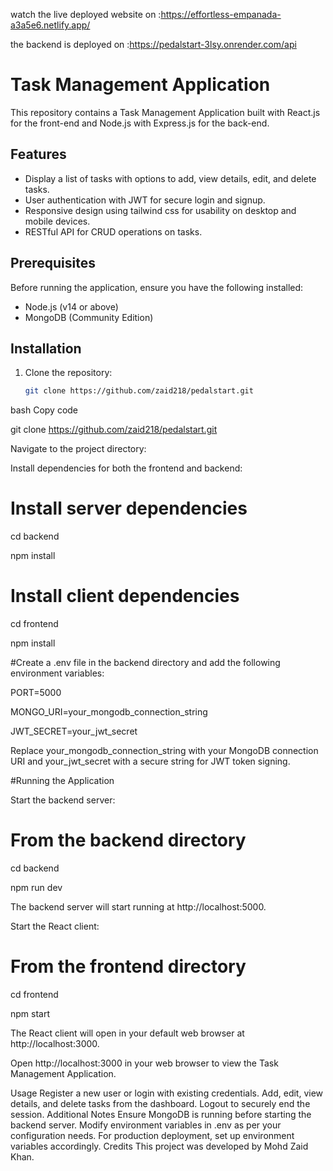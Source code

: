 watch the live deployed website on :https://effortless-empanada-a3a5e6.netlify.app/

the backend is deployed on :https://pedalstart-3lsy.onrender.com/api

# Task Management Application

This repository contains a Task Management Application built with React.js for the front-end and Node.js with Express.js for the back-end.

## Features

- Display a list of tasks with options to add, view details, edit, and delete tasks.
- User authentication with JWT for secure login and signup.
- Responsive design using tailwind css for usability on desktop and mobile devices.
- RESTful API for CRUD operations on tasks.

## Prerequisites

Before running the application, ensure you have the following installed:

- Node.js (v14 or above)
- MongoDB (Community Edition)

## Installation

1. Clone the repository:

   ```bash
   git clone https://github.com/zaid218/pedalstart.git


bash
Copy code

git  clone https://github.com/zaid218/pedalstart.git

Navigate to the project directory:

Install dependencies for both the frontend and backend:


# Install server dependencies
cd backend

npm install

# Install client dependencies
cd frontend

npm install


#Create a .env file in the backend directory and add the following environment variables:



PORT=5000

MONGO_URI=your_mongodb_connection_string

JWT_SECRET=your_jwt_secret

Replace your_mongodb_connection_string with your MongoDB connection URI and your_jwt_secret with a secure string for JWT token signing.

#Running the Application

Start the backend server:


# From the backend directory
cd backend

npm run dev

The backend server will start running at http://localhost:5000.

Start the React client:


# From the frontend directory
cd frontend

npm start

The React client will open in your default web browser at http://localhost:3000.

Open http://localhost:3000 in your web browser to view the Task Management Application.

Usage
Register a new user or login with existing credentials.
Add, edit, view details, and delete tasks from the dashboard.
Logout to securely end the session.
Additional Notes
Ensure MongoDB is running before starting the backend server.
Modify environment variables in .env as per your configuration needs.
For production deployment, set up environment variables accordingly.
Credits
This project was developed by Mohd Zaid Khan.
